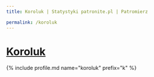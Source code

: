 ```yaml
---
title: Koroluk | Statystyki patronite.pl | Patromierz

permalink: /koroluk
---
```


# [Koroluk](https://patronite.pl/koroluk)

{% include profile.md name="koroluk" prefix="k" %}
